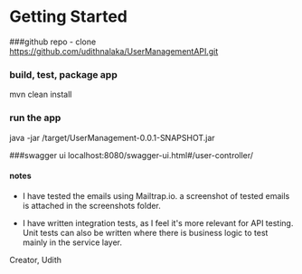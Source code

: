 # Getting Started

###github repo - clone
https://github.com/udithnalaka/UserManagementAPI.git

### build, test, package app
mvn clean install

### run the app
java -jar /target/UserManagement-0.0.1-SNAPSHOT.jar

###swagger ui
localhost:8080/swagger-ui.html#/user-controller/

#### notes
* I have tested the emails using Mailtrap.io. a screenshot of tested emails is attached in the screenshots folder.

* I have written integration tests, as I feel it's more relevant for API testing. Unit tests can also be written
 where there is business logic to test mainly in the service layer. 
 
 Creator,
 Udith